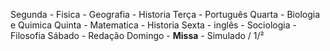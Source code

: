 Segunda - Fisica - Geografia - Historia
Terça - Português
Quarta - Biologia e Quimica
Quinta - Matematica - Historia
Sexta -   inglês -  Sociologia - Filosofia 
Sábado - Redação
Domingo - **Missa**   - Simulado / 1/²

